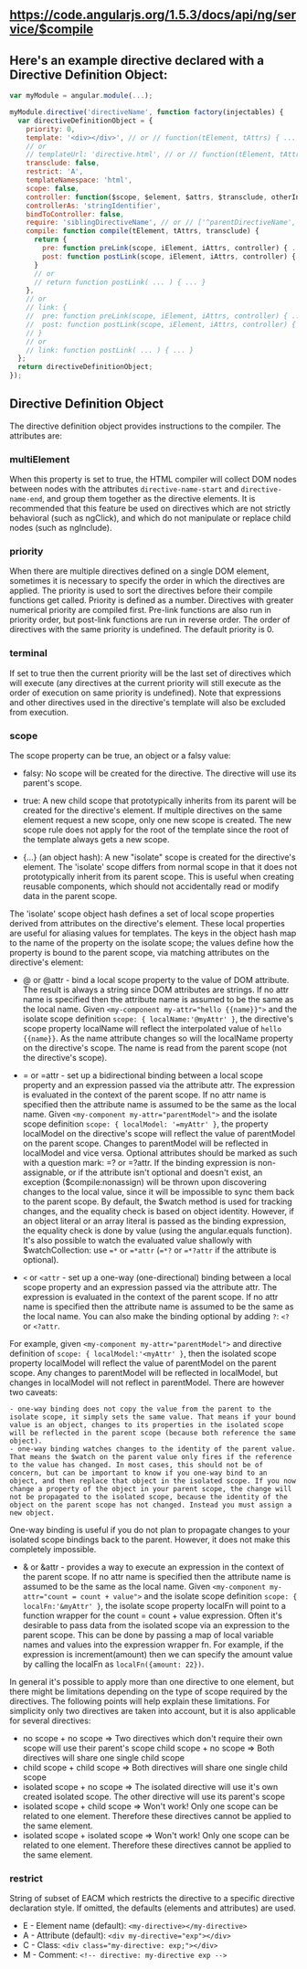 ## https://code.angularjs.org/1.5.3/docs/api/ng/service/$compile

## Here's an example directive declared with a Directive Definition Object:

```js
var myModule = angular.module(...);

myModule.directive('directiveName', function factory(injectables) {
  var directiveDefinitionObject = {
    priority: 0,
    template: '<div></div>', // or // function(tElement, tAttrs) { ... },
    // or
    // templateUrl: 'directive.html', // or // function(tElement, tAttrs) { ... },
    transclude: false,
    restrict: 'A',
    templateNamespace: 'html',
    scope: false,
    controller: function($scope, $element, $attrs, $transclude, otherInjectables) { ... },
    controllerAs: 'stringIdentifier',
    bindToController: false,
    require: 'siblingDirectiveName', // or // ['^parentDirectiveName', '?optionalDirectiveName', '?^optionalParent'],
    compile: function compile(tElement, tAttrs, transclude) {
      return {
        pre: function preLink(scope, iElement, iAttrs, controller) { ... },
        post: function postLink(scope, iElement, iAttrs, controller) { ... }
      }
      // or
      // return function postLink( ... ) { ... }
    },
    // or
    // link: {
    //  pre: function preLink(scope, iElement, iAttrs, controller) { ... },
    //  post: function postLink(scope, iElement, iAttrs, controller) { ... }
    // }
    // or
    // link: function postLink( ... ) { ... }
  };
  return directiveDefinitionObject;
});
```

## Directive Definition Object

The directive definition object provides instructions to the compiler. The attributes are:

### multiElement

When this property is set to true, the HTML compiler will collect DOM nodes between nodes with the attributes
`directive-name-start` and `directive-name-end`, and group them together as the directive elements. It is recommended
that this feature be used on directives which are not strictly behavioral (such as ngClick), and which do not manipulate
or replace child nodes (such as ngInclude).

### priority

When there are multiple directives defined on a single DOM element, sometimes it is necessary to specify the order in
which the directives are applied. The priority is used to sort the directives before their compile functions get called.
Priority is defined as a number. Directives with greater numerical priority are compiled first. Pre-link functions are
also run in priority order, but post-link functions are run in reverse order. The order of directives with the same
priority is undefined. The default priority is 0.

### terminal

If set to true then the current priority will be the last set of directives which will execute (any directives at the
current priority will still execute as the order of execution on same priority is undefined). Note that expressions and
other directives used in the directive's template will also be excluded from execution.

### scope

The scope property can be true, an object or a falsy value:

- falsy: No scope will be created for the directive. The directive will use its parent's scope.

- true: A new child scope that prototypically inherits from its parent will be created for the directive's element. If
  multiple directives on the same element request a new scope, only one new scope is created. The new scope rule does
  not apply for the root of the template since the root of the template always gets a new scope.

- {...} (an object hash): A new "isolate" scope is created for the directive's element. The 'isolate' scope differs from
  normal scope in that it does not prototypically inherit from its parent scope. This is useful when creating reusable
  components, which should not accidentally read or modify data in the parent scope.

The 'isolate' scope object hash defines a set of local scope properties derived from attributes on the directive's
element. These local properties are useful for aliasing values for templates. The keys in the object hash map to the
name of the property on the isolate scope; the values define how the property is bound to the parent scope, via matching
attributes on the directive's element:

- @ or @attr - bind a local scope property to the value of DOM attribute. The result is always a string since DOM
  attributes are strings. If no attr name is specified then the attribute name is assumed to be the same as the local
  name. Given `<my-component my-attr="hello {{name}}">` and the isolate scope definition
  `scope: { localName:'@myAttr' }`, the directive's scope property localName will reflect the interpolated value of
  `hello {{name}}`. As the name attribute changes so will the localName property on the directive's scope. The name is
  read from the parent scope (not the directive's scope).

- = or =attr - set up a bidirectional binding between a local scope property and an expression passed via the attribute
  attr. The expression is evaluated in the context of the parent scope. If no attr name is specified then the attribute
  name is assumed to be the same as the local name. Given `<my-component my-attr="parentModel">` and the isolate scope
  definition `scope: { localModel: '=myAttr' }`, the property localModel on the directive's scope will reflect the value
  of parentModel on the parent scope. Changes to parentModel will be reflected in localModel and vice versa. Optional
  attributes should be marked as such with a question mark: =? or =?attr. If the binding expression is non-assignable,
  or if the attribute isn't optional and doesn't exist, an exception
  ($compile:nonassign) will be thrown upon discovering changes to the local value, since it will be impossible to sync them back to the parent scope. By default, the $watch
  method is used for tracking changes, and the equality check is based on object identity. However, if an object literal
  or an array literal is passed as the binding expression, the equality check is done by value (using the angular.equals
  function). It's also possible to watch the evaluated value shallowly with \$watchCollection: use `=*` or `=*attr`
  (`=*?` or `=*?attr` if the attribute is optional).

- `<` or `<attr` - set up a one-way (one-directional) binding between a local scope property and an expression passed
  via the attribute attr. The expression is evaluated in the context of the parent scope. If no attr name is specified
  then the attribute name is assumed to be the same as the local name. You can also make the binding optional by adding
  `?`: `<?` or `<?attr`.

For example, given `<my-component my-attr="parentModel">` and directive definition of `scope: { localModel:'<myAttr' }`,
then the isolated scope property localModel will reflect the value of parentModel on the parent scope. Any changes to
parentModel will be reflected in localModel, but changes in localModel will not reflect in parentModel. There are
however two caveats:

    - one-way binding does not copy the value from the parent to the isolate scope, it simply sets the same value. That means if your bound value is an object, changes to its properties in the isolated scope will be reflected in the parent scope (because both reference the same object).
    - one-way binding watches changes to the identity of the parent value. That means the $watch on the parent value only fires if the reference to the value has changed. In most cases, this should not be of concern, but can be important to know if you one-way bind to an object, and then replace that object in the isolated scope. If you now change a property of the object in your parent scope, the change will not be propagated to the isolated scope, because the identity of the object on the parent scope has not changed. Instead you must assign a new object.

One-way binding is useful if you do not plan to propagate changes to your isolated scope bindings back to the parent.
However, it does not make this completely impossible.

- & or &attr - provides a way to execute an expression in the context of the parent scope. If no attr name is specified
  then the attribute name is assumed to be the same as the local name. Given
  `<my-component my-attr="count = count + value">` and the isolate scope definition `scope: { localFn:'&myAttr' }`, the
  isolate scope property localFn will point to a function wrapper for the count = count + value expression. Often it's
  desirable to pass data from the isolated scope via an expression to the parent scope. This can be done by passing a
  map of local variable names and values into the expression wrapper fn. For example, if the expression is
  increment(amount) then we can specify the amount value by calling the localFn as `localFn({amount: 22})`.

In general it's possible to apply more than one directive to one element, but there might be limitations depending on
the type of scope required by the directives. The following points will help explain these limitations. For simplicity
only two directives are taken into account, but it is also applicable for several directives:

- no scope + no scope => Two directives which don't require their own scope will use their parent's scope child scope +
  no scope => Both directives will share one single child scope
- child scope + child scope => Both directives will share one single child scope
- isolated scope + no scope => The isolated directive will use it's own created isolated scope. The other directive will
  use its parent's scope
- isolated scope + child scope => Won't work! Only one scope can be related to one element. Therefore these directives
  cannot be applied to the same element.
- isolated scope + isolated scope => Won't work! Only one scope can be related to one element. Therefore these
  directives cannot be applied to the same element.

### restrict

String of subset of EACM which restricts the directive to a specific directive declaration style. If omitted, the
defaults (elements and attributes) are used.

- E - Element name (default): `<my-directive></my-directive>`
- A - Attribute (default): `<div my-directive="exp"></div>`
- C - Class: `<div class="my-directive: exp;"></div>`
- M - Comment: `<!-- directive: my-directive exp -->`
